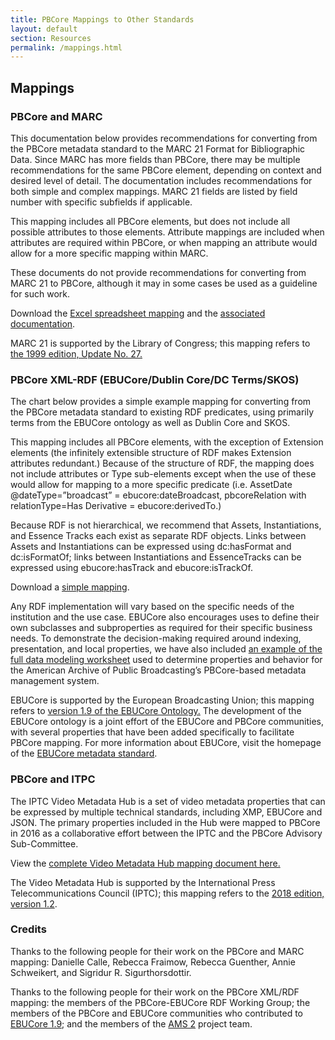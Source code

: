 ```yaml
---
title: PBCore Mappings to Other Standards
layout: default
section: Resources
permalink: /mappings.html
---
```


<h2 class="red title">Mappings</h2>

<h3>PBCore and MARC</h3>
This documentation below provides recommendations for converting from the PBCore metadata standard to the MARC 21 Format for Bibliographic Data. Since MARC has more fields than PBCore, there may be multiple recommendations for the same PBCore element, depending on context and desired level of detail. The documentation includes recommendations for both simple and complex mappings. MARC 21 fields are listed by field number with specific subfields if applicable.

This mapping includes all PBCore elements, but does not include all possible attributes to those elements. Attribute mappings are included when attributes are required within PBCore, or when mapping an attribute would allow for a more specific mapping within MARC.

These documents do not provide recommendations for converting from MARC 21 to PBCore, although it may in some cases be used as a guideline for such work.

Download the <a href="/assets/downloads/pbcore-marc-mapping-20180430.xlsx" download>Excel spreadsheet mapping</a> and the <a href="/assets/downloads/PBCore-MARC_documentation.pdf" download>associated documentation</a>.

MARC 21 is supported by the Library of Congress; this mapping refers to <a href="https://www.loc.gov/marc/bibliographic/">the 1999 edition, Update No. 27.</a>


<h3>PBCore XML-RDF (EBUCore/Dublin Core/DC Terms/SKOS)</h3>

The chart below provides a simple example mapping for converting from the PBCore metadata standard to existing RDF predicates, using primarily terms from the EBUCore ontology as well as Dublin Core and SKOS.

This mapping includes all PBCore elements, with the exception of Extension elements (the infinitely extensible structure of RDF makes Extension attributes redundant.) Because of the structure of RDF, the mapping does not include attributes or Type sub-elements except when the use of these would allow for mapping to a more specific predicate (i.e. AssetDate @dateType=”broadcast” = ebucore:dateBroadcast, pbcoreRelation with relationType=Has Derivative = ebucore:derivedTo.)

Because RDF is not hierarchical, we recommend that Assets, Instantiations, and Essence Tracks each exist as separate RDF objects. Links between Assets and Instantiations can be expressed using dc:hasFormat and dc:isFormatOf; links between Instantiations and EssenceTracks can be expressed using ebucore:hasTrack and ebucore:isTrackOf.

Download a <a href="/assets/downloads/PBCore-RDF_data_modeling worksheet.xlsx" download>simple mapping</a>.

Any RDF implementation will vary based on the specific needs of the institution and the use case. EBUCore also encourages uses to define their own subclasses and subproperties as required for their specific business needs. To demonstrate the decision-making required around indexing, presentation, and local properties, we have also included <a href="https://docs.google.com/spreadsheets/d/1nk4dDClDl_vAXF-1VrMI9jPi9lA9jdUWdIRdQ-gPk-w/edit?usp=sharing">an example of the full data modeling worksheet</a> used to determine properties and behavior for the American Archive of Public Broadcasting’s PBCore-based metadata management system.

EBUCore is supported by the European Broadcasting Union; this mapping refers to <a href="https://www.ebu.ch/metadata/ontologies/ebucore/">version 1.9 of the EBUCore Ontology.</a> The development of the EBUCore ontology is a joint effort of the EBUCore and PBCore communities, with several properties that have been added specifically to facilitate PBCore mapping. For more information about EBUCore, visit the homepage of the <a href="https://tech.ebu.ch/MetadataEbuCore">EBUCore metadata standard</a>.


<h3>PBCore and ITPC</h3>
The IPTC Video Metadata Hub is a set of video metadata properties that can be expressed by multiple technical standards, including XMP, EBUCore and JSON. The primary properties included in the Hub were mapped to PBCore in 2016 as a collaborative effort between the IPTC and the PBCore Advisory Sub-Committee. 

View the <a href="https://iptc.org/std/videometadatahub/recommendation/IPTC-VideoMetadataHub-mapping-Rec_1.2.html">complete Video Metadata Hub mapping document here.</a>

The Video Metadata Hub is supported by the International Press Telecommunications Council (IPTC); this mapping refers to the <a href="https://iptc.org/standards/video-metadata-hub/recommendation/">2018 edition, version 1.2</a>.


<h3 class="red title">Credits</h3>
Thanks to the following people for their work on the PBCore and MARC mapping: Danielle Calle, Rebecca Fraimow, Rebecca Guenther, Annie Schweikert, and Sigridur R. Sigurthorsdottir.

Thanks to the following people for their work on the PBCore XML/RDF mapping: the members of the PBCore-EBUCore RDF Working Group; the members of the PBCore and EBUCore communities who contributed to <a href="https://www.ebu.ch/metadata/ontologies/ebucore/">EBUCore 1.9</a>; and the members of the <a href="https://github.com/WGBH-MLA/ams">AMS 2</a> project team.
